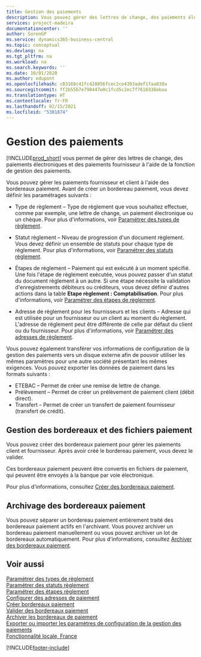```yaml
---
title: Gestion des paiements
description: Vous pouvez gérer des lettres de change, des paiements électroniques et des paiements fournisseur à l'aide de la fonction de gestion des paiements.
services: project-madeira
documentationcenter: ''
author: SorenGP
ms.service: dynamics365-business-central
ms.topic: conceptual
ms.devlang: na
ms.tgt_pltfrm: na
ms.workload: na
ms.search.keywords: ''
ms.date: 10/01/2020
ms.author: edupont
ms.openlocfilehash: c03168c41fc428856fcec2ce4393adef1faa030a
ms.sourcegitcommit: ff2b55b7e790447e0c1fcd5c2ec7f7610338ebaa
ms.translationtype: HT
ms.contentlocale: fr-FR
ms.lasthandoff: 02/15/2021
ms.locfileid: "5381874"
---
```

# <a name="payment-management"></a>Gestion des paiements
[!INCLUDE[prod_short](../../includes/prod_short.md)] vous permet de gérer des lettres de change, des paiements électroniques et des paiements fournisseur à l'aide de la fonction de gestion des paiements.  

Vous pouvez gérer les paiements fournisseur et client à l'aide des bordereaux paiement. Avant de créer un bordereau paiement, vous devez définir les paramétrages suivants :  

- Type de règlement – Type de règlement que vous souhaitez effectuer, comme par exemple, une lettre de change, un paiement électronique ou un chèque. Pour plus d'informations, voir [Paramétrer des types de règlement](how-to-set-up-payment-classes.md).  

- Statut règlement – Niveau de progression d'un document règlement. Vous devez définir un ensemble de statuts pour chaque type de règlement. Pour plus d'informations, voir [Paramétrer des statuts règlement](how-to-set-up-payment-statuses.md).  

- Étapes de règlement – Paiement qui est exécuté à un moment spécifié. Une fois l'étape de règlement exécutée, vous pouvez passer d'un statut du document règlement à un autre. Si une étape nécessite la validation d'enregistrements débiteurs ou créditeurs, vous devez définir d'autres actions dans la table **Etape règlement : Comptabilisation**. Pour plus d'informations, voir [Paramétrer des étapes de règlement](how-to-set-up-payment-steps.md).  

- Adresse de règlement pour les fournisseurs et les clients – Adresse qui est utilisée pour un fournisseur ou un client au moment du règlement. L'adresse de règlement peut être différente de celle par défaut du client ou du fournisseur. Pour plus d'informations, voir [Paramétrer des adresses de règlement](how-to-set-up-payment-addresses.md).  

Vous pouvez également transférer vos informations de configuration de la gestion des paiements vers un disque externe afin de pouvoir utiliser les mêmes paramètres pour une autre société présentant les mêmes exigences. Vous pouvez exporter les données de paiement dans les formats suivants :  

- ETEBAC – Permet de créer une remise de lettre de change.  
- Prélèvement – Permet de créer un prélèvement de paiement client (débit direct).  
- Transfert – Permet de créer un transfert de paiement fournisseur (transfert de crédit).  

## <a name="managing-payment-slips-and-files"></a>Gestion des bordereaux et des fichiers paiement  
Vous pouvez créer des bordereaux paiement pour gérer les paiements client et fournisseur. Après avoir créé le bordereau paiement, vous devez le valider.  

Ces bordereaux paiement peuvent être convertis en fichiers de paiement, qui peuvent être envoyés à la banque par voie électronique.  

Pour plus d'informations, consultez [Créer des bordereaux paiement](how-to-create-payment-slips.md).  

## <a name="archiving-payment-slips"></a>Archivage des bordereaux paiement  
Vous pouvez séparer un bordereau paiement entièrement traité des bordereaux paiement actifs en l'archivant. Vous pouvez archiver un bordereau paiement manuellement ou vous pouvez archiver un lot de bordereaux automatiquement. Pour plus d'informations, consultez [Archiver des bordereaux paiement](how-to-archive-payment-slips.md).  

## <a name="see-also"></a>Voir aussi  
 [Paramétrer des types de règlement](how-to-set-up-payment-classes.md)   
 [Paramétrer des statuts règlement](how-to-set-up-payment-statuses.md)   
 [Paramétrer des étapes règlement](how-to-set-up-payment-steps.md)   
 [Configurer des adresses de paiement](how-to-set-up-payment-addresses.md)   
 [Créer bordereaux paiement](how-to-create-payment-slips.md)   
 [Valider des bordereaux paiement](how-to-post-payment-slips.md)   
 [Archiver les bordereaux de paiement](how-to-archive-payment-slips.md)   
 [Exporter ou importer les paramètres de configuration de la gestion des paiements](how-to-export-or-import-payment-management-setup-parameters.md)   
 [Fonctionnalité locale, France](france-local-functionality.md)


[!INCLUDE[footer-include](../../includes/footer-banner.md)]